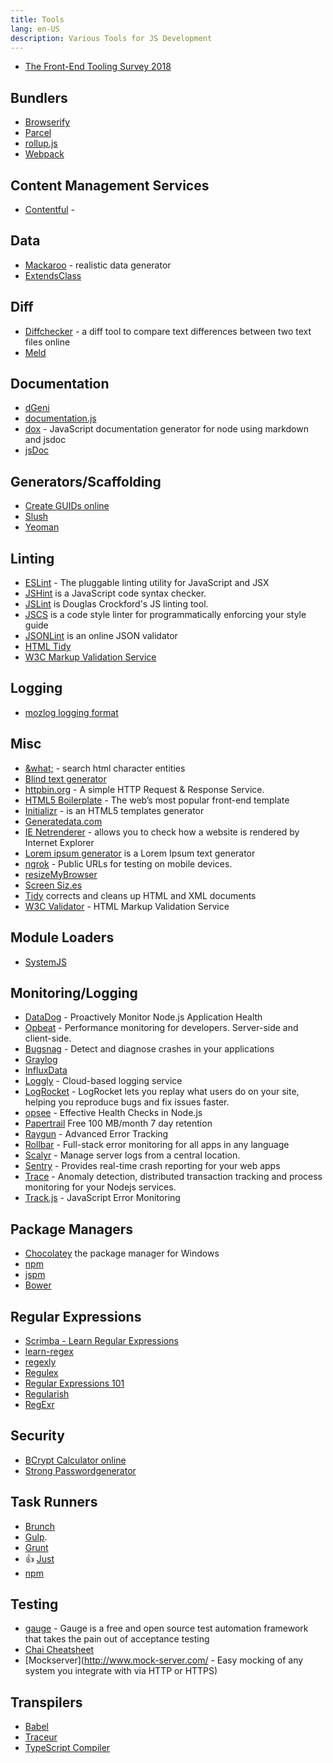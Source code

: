 ```yaml
---
title: Tools
lang: en-US
description: Various Tools for JS Development
---
```


- [The Front-End Tooling Survey 2018](https://ashleynolan.co.uk/blog/frontend-tooling-survey-2018-results)

## Bundlers

- [Browserify](http://browserify.org/)
- [Parcel](https://parceljs.org/)
- [rollup.js](https://rollupjs.org/guide/en/)
- [Webpack](https://webpack.js.org/)

## Content Management Services

- [Contentful](https://www.contentful.com/) -

## Data

- [Mackaroo](https://mockaroo.com/) - realistic data generator
- [ExtendsClass](https://extendsclass.com/csv-generator.html)

## Diff

- [Diffchecker](https://www.diffchecker.com/) - a diff tool to compare text differences between two text files online
- [Meld](http://meldmerge.org/)

## Documentation

- [dGeni](https://github.com/angular/dgeni)
- [documentation.js](http://documentation.js.org/)
- [dox](https://github.com/tj/dox) - JavaScript documentation generator for node using markdown and jsdoc
- [jsDoc](http://usejsdoc.org/)

## Generators/Scaffolding

- [Create GUIDs online](https://www.guidgen.com/)
- [Slush](http://slushjs.github.io/generators/#/)
- [Yeoman](http://yeoman.io/)

## Linting

- [ESLint](http://eslint.org/) - The pluggable linting utility for JavaScript and JSX
- [JSHint](http://jshint.com/) is a JavaScript code syntax checker.
- [JSLint](http://jslint.com/) is Douglas Crockford's JS linting tool.
- [JSCS](http://jscs.info/) is a code style linter for programmatically enforcing your style guide
- [JSONLint](http://jsonlint.com/) is an online JSON validator
- [HTML Tidy](http://tidy.sourceforge.net/)
- [W3C Markup Validation Service](http://validator.w3.org/)

## Logging

- [mozlog logging format](https://github.com/Securing-DevOps/Dockerflow/blob/master/docs/mozlog.md)

## Misc

- [&what;](http://www.amp-what.com/) - search html character entities
- [Blind text generator](http://www.blindtextgenerator.com/)
- [httpbin.org](https://httpbin.org/) - A simple HTTP Request & Response Service.
- [HTML5 Boilerplate](https://html5boilerplate.com/) - The web’s most popular front-end template
- [Initializr](http://www.initializr.com/) - is an HTML5 templates generator
- [Generatedata.com](http://www.generatedata.com/)
- [IE Netrenderer](http://netrenderer.com/) - allows you to check how a website is rendered by Internet Explorer
- [Lorem ipsum generator](http://www.lipsum.com/) is a Lorem Ipsum text generator
- [ngrok](https://ngrok.com/) - Public URLs for testing on mobile devices.
- [resizeMyBrowser](http://resizemybrowser.com/)
- [Screen Siz.es](http://screensiz.es)
- [Tidy](http://www.html-tidy.org/) corrects and cleans up HTML and XML documents
- [W3C Validator](http://validator.w3.org/) - HTML Markup Validation Service

## Module Loaders

- [SystemJS](https://github.com/systemjs/systemjs)

## Monitoring/Logging

- [DataDog](https://www.datadoghq.com) - Proactively Monitor Node.js Application Health
- [Opbeat](https://opbeat.com/) - Performance monitoring for developers. Server-side and client-side.
- [Bugsnag](https://bugsnag.com/) - Detect and diagnose crashes in your applications
- [Graylog](https://www.graylog.org/)
- [InfluxData](https://influxdata.com/)
- [Loggly](https://www.loggly.com/) - Cloud-based logging service
- [LogRocket](https://logrocket.com/) - LogRocket lets you replay what users do on your site, helping you reproduce bugs and fix issues faster.
- [opsee](https://opsee.com/guides/nodechecks/) - Effective Health Checks in Node.js
- [Papertrail](https://papertrailapp.com/) Free 100 MB/month 7 day retention
- [Raygun](https://raygun.io/) - Advanced Error Tracking
- [Rollbar](https://rollbar.com/) - Full-stack error monitoring for all apps in any language
- [Scalyr](https://www.scalyr.com/product/centralized-log-management) - Manage server logs from a central location.
- [Sentry](https://getsentry.com/welcome/) - Provides real-time crash reporting for your web apps
- [Trace](https://trace.risingstack.com/) - Anomaly detection, distributed transaction tracking and process monitoring for your Nodejs services.
- [Track.js](https://trackjs.com/) - JavaScript Error Monitoring

## Package Managers

- [Chocolatey](https://chocolatey.org/) the package manager for Windows
- [npm](https://www.npmjs.com/)
- [jspm](http://jspm.io/)
- [Bower](http://bower.io/)

## Regular Expressions

- [Scrimba - Learn Regular Expressions](https://scrimba.com/g/gregularexpressions)
- [learn-regex](https://github.com/zeeshanu/learn-regex)
- [regexly](https://regexly.chipto.io/)
- [Regulex](https://jex.im/regulex/)
- [Regular Expressions 101](https://regex101.com/)
- [Regularish](https://regularish.gavinhungry.io/)
- [RegExr](http://www.regexr.com/)

## Security

- [BCrypt Calculator online](https://www.dailycred.com/article/bcrypt-calculator)
- [Strong Passwordgenerator](https://passwordsgenerator.net/)

## Task Runners

- [Brunch](http://brunch.io/)
- [Gulp](http://gulpjs.com/).
- [Grunt](http://gruntjs.com/)
- :+1: [Just](https://microsoft.github.io/just/)
- [npm](https://docs.npmjs.com/misc/scripts)

## Testing

- [gauge](https://gauge.org/) - Gauge is a free and open source test automation framework that takes the pain out of acceptance testing
- [Chai Cheatsheet](https://devhints.io/chai)
- [Mockserver](http://www.mock-server.com/ - Easy mocking of any system you integrate with via HTTP or HTTPS)

## Transpilers

- [Babel](https://babeljs.io/)
- [Traceur](https://github.com/google/traceur-compiler)
- [TypeScript Compiler](https://github.com/theblacksmith/typescript-compiler)
